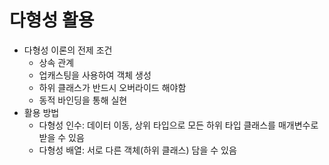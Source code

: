 # 다형성 활용
- 다형성 이론의 전제 조건
  - 상속 관계
  - 업캐스팅을 사용하여 객체 생성
  - 하위 클래스가 반드시 오버라이드 해야함
  - 동적 바인딩을 통해 실현
- 활용 방법
  - 다형성 인수: 데이터 이동, 상위 타입으로 모든 하위 타입 클래스를 매개변수로 받을 수 있음
  - 다형성 배열: 서로 다른 객체(하위 클래스) 담을 수 있음